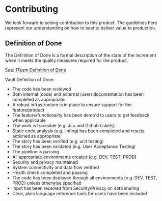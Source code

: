 # Contributing

We look forward to seeing contribution to this product. The guidelines here represent our understanding on how to best to deliver value to production.

## Definition of Done

The Definition of Done is a formal description of the state of the Increment when it meets the quality measures required for the product.

See: [1Team Definition of Done](https://apps.nrs.gov.bc.ca/int/confluence/x/HoL4BQ)

Vault Definition of Done:

* The code has been reviewed
* Both internal (code) and external (user) documentation has been completed as appropriate
* A robust infrastructure is in place to ensure support for the feature/product
* The feature/functionality has been demo'd to users to get feedback when applicable
* The work is traceable (e.g. Jira and Github tickets)
* Static code analysis (e.g. linting) has been completed and results actioned as appropriate
* The story has been verified (e.g. unit testing)
* The story has been validated (e.g. User Acceptance Testing)
* The pipeline is passing
* All appropriate environments created (e.g. DEV, TEST, PROD)
* Security and privacy maintained
* System connectivity and data flow verified
* Health check completed and passing
* The code has been deployed through all environments (e.g. DEV, TEST, PROD) unless otherwise specified
* Input has been received from Security/Privacy on data sharing
* Clear, plain language reference tools for users have been included
